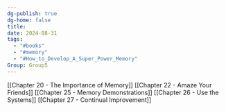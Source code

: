 ```yaml
---
dg-publish: true
dg-home: false
title: 
date: 2024-08-31
tags:
  - "#books"
  - "#memory"
  - "#How_to_Develop_A_Super_Power_Memory"
Group: Group5
---
```


[[Chapter 20 - The Importance of Memory]]
[[Chapter 22 - Amaze Your Friends]]
[[Chapter 25 - Memory Demonstrations]]
[[Chapter 26 - Use the Systems]]
[[Chapter 27 - Continual Improvement]]